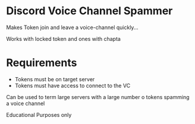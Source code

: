 # Discord Voice Channel Spammer
Makes Token join and leave a voice-channel quickly...

Works with locked token and ones with chapta

# Requirements
- Tokens must be on target server
- Tokens must have access to connect to the VC

Can be used to term large servers with a large number o tokens spamming a voice channel

Educational Purposes only
